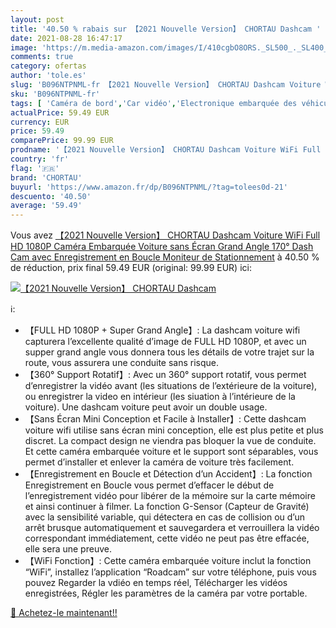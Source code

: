 ```yaml
---
layout: post
title: '40.50 % rabais sur 【2021 Nouvelle Version】 CHORTAU Dashcam '
date: 2021-08-28 16:47:17
image: 'https://m.media-amazon.com/images/I/410cgbO8ORS._SL500_._SL400_.jpg'
comments: true
category: ofertas
author: 'tole.es'
slug: 'B096NTPNML-fr 【2021 Nouvelle Version】 CHORTAU Dashcam Voiture WiFi Full...'
sku: 'B096NTPNML-fr'
tags: [ 'Caméra de bord','Car vidéo','Electronique embarquée des véhicules','Electronique pour voiture','High-Tech','chortau', ]
actualPrice: 59.49 EUR
currency: EUR
price: 59.49
comparePrice: 99.99 EUR
prodname: '【2021 Nouvelle Version】 CHORTAU Dashcam Voiture WiFi Full HD 1080P  Caméra Embarquée Voiture sans Écran Grand Angle 170° Dash Cam avec Enregistrement en Boucle Moniteur de Stationnement'
country: 'fr'
flag: '🇫🇷'
brand: 'CHORTAU'
buyurl: 'https://www.amazon.fr/dp/B096NTPNML/?tag=tolees0d-21'
descuento: '40.50'
average: '59.49'
---
```


Vous avez [【2021 Nouvelle Version】 CHORTAU Dashcam Voiture WiFi Full HD 1080P  Caméra Embarquée Voiture sans Écran Grand Angle 170° Dash Cam avec Enregistrement en Boucle Moniteur de Stationnement](https://www.amazon.fr/dp/B096NTPNML/?tag=tolees0d-21)  à  40.50 % de réduction, prix final  59.49 EUR (original: 99.99 EUR) ici:

[![【2021 Nouvelle Version】 CHORTAU Dashcam ](https://m.media-amazon.com/images/I/410cgbO8ORS._SL500_._SL400_.jpg)](https://www.amazon.fr/dp/B096NTPNML/?tag=tolees0d-21)

ℹ️:

- 【FULL HD 1080P + Super Grand Angle】: La dashcam voiture wifi capturera l’excellente qualité d’image de FULL HD 1080P, et avec un supper grand angle vous donnera tous les détails de votre trajet sur la route, vous assurera une conduite sans risque.
- 【360° Support Rotatif】: Avec un 360° support rotatif, vous permet d’enregistrer la vidéo avant (les situations de l’extérieure de la voiture), ou enregistrer la video en intérieur (les siuation à l’intérieure de la voiture). Une dashcam voiture peut avoir un double usage.
- 【Sans Écran Mini Conception et Facile à Installer】: Cette dashcam voiture wifi utilise sans écran mini conception, elle est plus petite et plus discret. La compact design ne viendra pas bloquer la vue de conduite. Et cette caméra embarquée voiture et le support sont séparables, vous permet d’installer et enlever la caméra de voiture très facilement.
- 【Enregistrement en Boucle et Détection d’un Accident】: La fonction Enregistrement en Boucle vous permet d’effacer le début de l’enregistrement vidéo pour libérer de la mémoire sur la carte mémoire et ainsi continuer à filmer. La fonction G-Sensor (Capteur de Gravité) avec la sensibilité variable, qui détectera en cas de collision ou d’un arrêt brusque automatiquement et sauvegardera et verrouillera la vidéo correspondant immédiatement, cette vidéo ne peut pas être effacée, elle sera une preuve.
- 【WiFi Fonction】: Cette caméra embarquée voiture inclut la fonction “WiFi”, installez l’application “Roadcam” sur votre téléphone, puis vous pouvez Regarder la vdiéo en temps réel, Télécharger les vidéos enregistrées, Régler les paramètres de la caméra par votre portable.

[🛒 Achetez-le maintenant!!](https://www.amazon.fr/dp/B096NTPNML/?tag=tolees0d-21)
